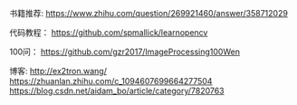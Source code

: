 书籍推荐:
https://www.zhihu.com/question/269921460/answer/358712029

代码教程：
https://github.com/spmallick/learnopencv

100问：
https://github.com/gzr2017/ImageProcessing100Wen

博客:
http://ex2tron.wang/
https://zhuanlan.zhihu.com/c_1094607699664277504
https://blog.csdn.net/aidam_bo/article/category/7820763
